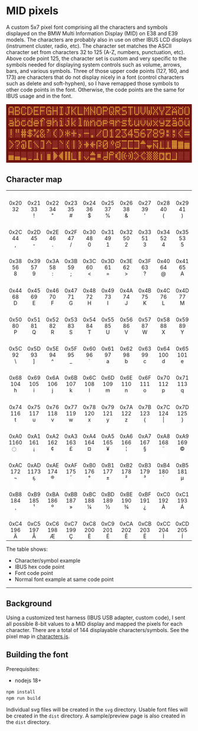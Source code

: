 # MID pixels

A custom 5x7 pixel font comprising all the characters and symbols displayed on the BMW Multi Information Display (MID) on E38 and E39 models. The characters are probably also in use on other IBUS LCD displays (instrument cluster, radio, etc). The character set matches the ASCII character set from characters 32 to 125 (A-Z, numbers, punctuation, etc). Above code point 125, the character set is custom and very specific to the symbols needed for displaying system controls such as volume, arrows, bars, and various symbols. Three of those upper code points (127, 160, and 173) are characters that do not display nicely in a font (control characters such as delete and soft-hyphen), so I have remapped those symbols to other code points in the font. Otherwise, the code points are the same for IBUS usage and in the font.

<!--<picture>
  <source media="(prefers-color-scheme: dark)" srcset="./assets/sample-dark.png">
  <img alt="Sample character set" src="./assets/sample-light.png">
</picture>-->

![Sample character set](./assets/sample-lcd.png)

## Character map

<table>
  <tbody>
    <tr>
      <td align="center">
        <img height="20px" src="./assets/midpixels.svg#32"/><br/>
        0x20<br/>
        32<br/>
        &nbsp;
      </td>
      <td align="center">
        <img height="20px" src="./assets/midpixels.svg#33"/><br/>
        0x21<br/>
        33<br/>
        &#33;
      </td>
      <td align="center">
        <img height="20px" src="./assets/midpixels.svg#34"/><br/>
        0x22<br/>
        34<br/>
        &#34;
      </td>
      <td align="center">
        <img height="20px" src="./assets/midpixels.svg#35"/><br/>
        0x23<br/>
        35<br/>
        &#35;
      </td>
      <td align="center">
        <img height="20px" src="./assets/midpixels.svg#36"/><br/>
        0x24<br/>
        36<br/>
        &#36;
      </td>
      <td align="center">
        <img height="20px" src="./assets/midpixels.svg#37"/><br/>
        0x25<br/>
        37<br/>
        &#37;
      </td>
      <td align="center">
        <img height="20px" src="./assets/midpixels.svg#38"/><br/>
        0x26<br/>
        38<br/>
        &#38;
      </td>
      <td align="center">
        <img height="20px" src="./assets/midpixels.svg#39"/><br/>
        0x27<br/>
        39<br/>
        &#39;
      </td>
      <td align="center">
        <img height="20px" src="./assets/midpixels.svg#40"/><br/>
        0x28<br/>
        40<br/>
        &#40;
      </td>
      <td align="center">
        <img height="20px" src="./assets/midpixels.svg#41"/><br/>
        0x29<br/>
        41<br/>
        &#41;
      </td>
      <td align="center">
        <img height="20px" src="./assets/midpixels.svg#42"/><br/>
        0x2A<br/>
        42<br/>
        &#42;
      </td>
      <td align="center">
        <img height="20px" src="./assets/midpixels.svg#43"/><br/>
        0x2B<br/>
        43<br/>
        &#43;
      </td>
    </tr>
    <tr>
      <td align="center">
        <img height="20px" src="./assets/midpixels.svg#44"/><br/>
        0x2C<br/>
        44<br/>
        &#44;
      </td>
      <td align="center">
        <img height="20px" src="./assets/midpixels.svg#45"/><br/>
        0x2D<br/>
        45<br/>
        &#45;
      </td>
      <td align="center">
        <img height="20px" src="./assets/midpixels.svg#46"/><br/>
        0x2E<br/>
        46<br/>
        &#46;
      </td>
      <td align="center">
        <img height="20px" src="./assets/midpixels.svg#47"/><br/>
        0x2F<br/>
        47<br/>
        &#47;
      </td>
      <td align="center">
        <img height="20px" src="./assets/midpixels.svg#48"/><br/>
        0x30<br/>
        48<br/>
        &#48;
      </td>
      <td align="center">
        <img height="20px" src="./assets/midpixels.svg#49"/><br/>
        0x31<br/>
        49<br/>
        &#49;
      </td>
      <td align="center">
        <img height="20px" src="./assets/midpixels.svg#50"/><br/>
        0x32<br/>
        50<br/>
        &#50;
      </td>
      <td align="center">
        <img height="20px" src="./assets/midpixels.svg#51"/><br/>
        0x33<br/>
        51<br/>
        &#51;
      </td>
      <td align="center">
        <img height="20px" src="./assets/midpixels.svg#52"/><br/>
        0x34<br/>
        52<br/>
        &#52;
      </td>
      <td align="center">
        <img height="20px" src="./assets/midpixels.svg#53"/><br/>
        0x35<br/>
        53<br/>
        &#53;
      </td>
      <td align="center">
        <img height="20px" src="./assets/midpixels.svg#54"/><br/>
        0x36<br/>
        54<br/>
        &#54;
      </td>
      <td align="center">
        <img height="20px" src="./assets/midpixels.svg#55"/><br/>
        0x37<br/>
        55<br/>
        &#55;
      </td>
    </tr>
    <tr>
      <td align="center">
        <img height="20px" src="./assets/midpixels.svg#56"/><br/>
        0x38<br/>
        56<br/>
        &#56;
      </td>
      <td align="center">
        <img height="20px" src="./assets/midpixels.svg#57"/><br/>
        0x39<br/>
        57<br/>
        &#57;
      </td>
      <td align="center">
        <img height="20px" src="./assets/midpixels.svg#58"/><br/>
        0x3A<br/>
        58<br/>
        &#58;
      </td>
      <td align="center">
        <img height="20px" src="./assets/midpixels.svg#59"/><br/>
        0x3B<br/>
        59<br/>
        &#59;
      </td>
      <td align="center">
        <img height="20px" src="./assets/midpixels.svg#60"/><br/>
        0x3C<br/>
        60<br/>
        &#60;
      </td>
      <td align="center">
        <img height="20px" src="./assets/midpixels.svg#61"/><br/>
        0x3D<br/>
        61<br/>
        &#61;
      </td>
      <td align="center">
        <img height="20px" src="./assets/midpixels.svg#62"/><br/>
        0x3E<br/>
        62<br/>
        &#62;
      </td>
      <td align="center">
        <img height="20px" src="./assets/midpixels.svg#63"/><br/>
        0x3F<br/>
        63<br/>
        &#63;
      </td>
      <td align="center">
        <img height="20px" src="./assets/midpixels.svg#64"/><br/>
        0x40<br/>
        64<br/>
        &#64;
      </td>
      <td align="center">
        <img height="20px" src="./assets/midpixels.svg#65"/><br/>
        0x41<br/>
        65<br/>
        &#65;
      </td>
      <td align="center">
        <img height="20px" src="./assets/midpixels.svg#66"/><br/>
        0x42<br/>
        66<br/>
        &#66;
      </td>
      <td align="center">
        <img height="20px" src="./assets/midpixels.svg#67"/><br/>
        0x43<br/>
        67<br/>
        &#67;
      </td>
    </tr>
    <tr>
      <td align="center">
        <img height="20px" src="./assets/midpixels.svg#68"/><br/>
        0x44<br/>
        68<br/>
        &#68;
      </td>
      <td align="center">
        <img height="20px" src="./assets/midpixels.svg#69"/><br/>
        0x45<br/>
        69<br/>
        &#69;
      </td>
      <td align="center">
        <img height="20px" src="./assets/midpixels.svg#70"/><br/>
        0x46<br/>
        70<br/>
        &#70;
      </td>
      <td align="center">
        <img height="20px" src="./assets/midpixels.svg#71"/><br/>
        0x47<br/>
        71<br/>
        &#71;
      </td>
      <td align="center">
        <img height="20px" src="./assets/midpixels.svg#72"/><br/>
        0x48<br/>
        72<br/>
        &#72;
      </td>
      <td align="center">
        <img height="20px" src="./assets/midpixels.svg#73"/><br/>
        0x49<br/>
        73<br/>
        &#73;
      </td>
      <td align="center">
        <img height="20px" src="./assets/midpixels.svg#74"/><br/>
        0x4A<br/>
        74<br/>
        &#74;
      </td>
      <td align="center">
        <img height="20px" src="./assets/midpixels.svg#75"/><br/>
        0x4B<br/>
        75<br/>
        &#75;
      </td>
      <td align="center">
        <img height="20px" src="./assets/midpixels.svg#76"/><br/>
        0x4C<br/>
        76<br/>
        &#76;
      </td>
      <td align="center">
        <img height="20px" src="./assets/midpixels.svg#77"/><br/>
        0x4D<br/>
        77<br/>
        &#77;
      </td>
      <td align="center">
        <img height="20px" src="./assets/midpixels.svg#78"/><br/>
        0x4E<br/>
        78<br/>
        &#78;
      </td>
      <td align="center">
        <img height="20px" src="./assets/midpixels.svg#79"/><br/>
        0x4F<br/>
        79<br/>
        &#79;
      </td>
    </tr>
    <tr>
      <td align="center">
        <img height="20px" src="./assets/midpixels.svg#80"/><br/>
        0x50<br/>
        80<br/>
        &#80;
      </td>
      <td align="center">
        <img height="20px" src="./assets/midpixels.svg#81"/><br/>
        0x51<br/>
        81<br/>
        &#81;
      </td>
      <td align="center">
        <img height="20px" src="./assets/midpixels.svg#82"/><br/>
        0x52<br/>
        82<br/>
        &#82;
      </td>
      <td align="center">
        <img height="20px" src="./assets/midpixels.svg#83"/><br/>
        0x53<br/>
        83<br/>
        &#83;
      </td>
      <td align="center">
        <img height="20px" src="./assets/midpixels.svg#84"/><br/>
        0x54<br/>
        84<br/>
        &#84;
      </td>
      <td align="center">
        <img height="20px" src="./assets/midpixels.svg#85"/><br/>
        0x55<br/>
        85<br/>
        &#85;
      </td>
      <td align="center">
        <img height="20px" src="./assets/midpixels.svg#86"/><br/>
        0x56<br/>
        86<br/>
        &#86;
      </td>
      <td align="center">
        <img height="20px" src="./assets/midpixels.svg#87"/><br/>
        0x57<br/>
        87<br/>
        &#87;
      </td>
      <td align="center">
        <img height="20px" src="./assets/midpixels.svg#88"/><br/>
        0x58<br/>
        88<br/>
        &#88;
      </td>
      <td align="center">
        <img height="20px" src="./assets/midpixels.svg#89"/><br/>
        0x59<br/>
        89<br/>
        &#89;
      </td>
      <td align="center">
        <img height="20px" src="./assets/midpixels.svg#90"/><br/>
        0x5A<br/>
        90<br/>
        &#90;
      </td>
      <td align="center">
        <img height="20px" src="./assets/midpixels.svg#91"/><br/>
        0x5B<br/>
        91<br/>
        &#91;
      </td>
    </tr>
    <tr>
      <td align="center">
        <img height="20px" src="./assets/midpixels.svg#92"/><br/>
        0x5C<br/>
        92<br/>
        &#92;
      </td>
      <td align="center">
        <img height="20px" src="./assets/midpixels.svg#93"/><br/>
        0x5D<br/>
        93<br/>
        &#93;
      </td>
      <td align="center">
        <img height="20px" src="./assets/midpixels.svg#94"/><br/>
        0x5E<br/>
        94<br/>
        &#94;
      </td>
      <td align="center">
        <img height="20px" src="./assets/midpixels.svg#95"/><br/>
        0x5F<br/>
        95<br/>
        &#95;
      </td>
      <td align="center">
        <img height="20px" src="./assets/midpixels.svg#96"/><br/>
        0x60<br/>
        96<br/>
        &#96;
      </td>
      <td align="center">
        <img height="20px" src="./assets/midpixels.svg#97"/><br/>
        0x61<br/>
        97<br/>
        &#97;
      </td>
      <td align="center">
        <img height="20px" src="./assets/midpixels.svg#98"/><br/>
        0x62<br/>
        98<br/>
        &#98;
      </td>
      <td align="center">
        <img height="20px" src="./assets/midpixels.svg#99"/><br/>
        0x63<br/>
        99<br/>
        &#99;
      </td>
      <td align="center">
        <img height="20px" src="./assets/midpixels.svg#100"/><br/>
        0x64<br/>
        100<br/>
        &#100;
      </td>
      <td align="center">
        <img height="20px" src="./assets/midpixels.svg#101"/><br/>
        0x65<br/>
        101<br/>
        &#101;
      </td>
      <td align="center">
        <img height="20px" src="./assets/midpixels.svg#102"/><br/>
        0x66<br/>
        102<br/>
        &#102;
      </td>
      <td align="center">
        <img height="20px" src="./assets/midpixels.svg#103"/><br/>
        0x67<br/>
        103<br/>
        &#103;
      </td>
    </tr>
    <tr>
      <td align="center">
        <img height="20px" src="./assets/midpixels.svg#104"/><br/>
        0x68<br/>
        104<br/>
        &#104;
      </td>
      <td align="center">
        <img height="20px" src="./assets/midpixels.svg#105"/><br/>
        0x69<br/>
        105<br/>
        &#105;
      </td>
      <td align="center">
        <img height="20px" src="./assets/midpixels.svg#106"/><br/>
        0x6A<br/>
        106<br/>
        &#106;
      </td>
      <td align="center">
        <img height="20px" src="./assets/midpixels.svg#107"/><br/>
        0x6B<br/>
        107<br/>
        &#107;
      </td>
      <td align="center">
        <img height="20px" src="./assets/midpixels.svg#108"/><br/>
        0x6C<br/>
        108<br/>
        &#108;
      </td>
      <td align="center">
        <img height="20px" src="./assets/midpixels.svg#109"/><br/>
        0x6D<br/>
        109<br/>
        &#109;
      </td>
      <td align="center">
        <img height="20px" src="./assets/midpixels.svg#110"/><br/>
        0x6E<br/>
        110<br/>
        &#110;
      </td>
      <td align="center">
        <img height="20px" src="./assets/midpixels.svg#111"/><br/>
        0x6F<br/>
        111<br/>
        &#111;
      </td>
      <td align="center">
        <img height="20px" src="./assets/midpixels.svg#112"/><br/>
        0x70<br/>
        112<br/>
        &#112;
      </td>
      <td align="center">
        <img height="20px" src="./assets/midpixels.svg#113"/><br/>
        0x71<br/>
        113<br/>
        &#113;
      </td>
      <td align="center">
        <img height="20px" src="./assets/midpixels.svg#114"/><br/>
        0x72<br/>
        114<br/>
        &#114;
      </td>
      <td align="center">
        <img height="20px" src="./assets/midpixels.svg#115"/><br/>
        0x73<br/>
        115<br/>
        &#115;
      </td>
    </tr>
    <tr>
      <td align="center">
        <img height="20px" src="./assets/midpixels.svg#116"/><br/>
        0x74<br/>
        116<br/>
        &#116;
      </td>
      <td align="center">
        <img height="20px" src="./assets/midpixels.svg#117"/><br/>
        0x75<br/>
        117<br/>
        &#117;
      </td>
      <td align="center">
        <img height="20px" src="./assets/midpixels.svg#118"/><br/>
        0x76<br/>
        118<br/>
        &#118;
      </td>
      <td align="center">
        <img height="20px" src="./assets/midpixels.svg#119"/><br/>
        0x77<br/>
        119<br/>
        &#119;
      </td>
      <td align="center">
        <img height="20px" src="./assets/midpixels.svg#120"/><br/>
        0x78<br/>
        120<br/>
        &#120;
      </td>
      <td align="center">
        <img height="20px" src="./assets/midpixels.svg#121"/><br/>
        0x79<br/>
        121<br/>
        &#121;
      </td>
      <td align="center">
        <img height="20px" src="./assets/midpixels.svg#122"/><br/>
        0x7A<br/>
        122<br/>
        &#122;
      </td>
      <td align="center">
        <img height="20px" src="./assets/midpixels.svg#123"/><br/>
        0x7B<br/>
        123<br/>
        &#123;
      </td>
      <td align="center">
        <img height="20px" src="./assets/midpixels.svg#124"/><br/>
        0x7C<br/>
        124<br/>
        &#124;
      </td>
      <td align="center">
        <img height="20px" src="./assets/midpixels.svg#125"/><br/>
        0x7D<br/>
        125<br/>
        &#125;
      </td>
      <td align="center">
        <img height="20px" src="./assets/midpixels.svg#126"/><br/>
        0x7E<br/>
        126<br/>
        &#126;
      </td>
      <td align="center">
        <img height="20px" src="./assets/midpixels.svg#127"/><br/>
        0x7F<br/>
        1127<br/>
        &#1127;
      </td>
    </tr>
    <tr>
      <td align="center">
        <img height="20px" src="./assets/midpixels.svg#160"/><br/>
        0xA0<br/>
        1160<br/>
        &#1160;
      </td>
      <td align="center">
        <img height="20px" src="./assets/midpixels.svg#161"/><br/>
        0xA1<br/>
        161<br/>
        &#161;
      </td>
      <td align="center">
        <img height="20px" src="./assets/midpixels.svg#162"/><br/>
        0xA2<br/>
        162<br/>
        &#162;
      </td>
      <td align="center">
        <img height="20px" src="./assets/midpixels.svg#163"/><br/>
        0xA3<br/>
        163<br/>
        &#163;
      </td>
      <td align="center">
        <img height="20px" src="./assets/midpixels.svg#164"/><br/>
        0xA4<br/>
        164<br/>
        &#164;
      </td>
      <td align="center">
        <img height="20px" src="./assets/midpixels.svg#165"/><br/>
        0xA5<br/>
        165<br/>
        &#165;
      </td>
      <td align="center">
        <img height="20px" src="./assets/midpixels.svg#166"/><br/>
        0xA6<br/>
        166<br/>
        &#166;
      </td>
      <td align="center">
        <img height="20px" src="./assets/midpixels.svg#167"/><br/>
        0xA7<br/>
        167<br/>
        &#167;
      </td>
      <td align="center">
        <img height="20px" src="./assets/midpixels.svg#168"/><br/>
        0xA8<br/>
        168<br/>
        &#168;
      </td>
      <td align="center">
        <img height="20px" src="./assets/midpixels.svg#169"/><br/>
        0xA9<br/>
        169<br/>
        &#169;
      </td>
      <td align="center">
        <img height="20px" src="./assets/midpixels.svg#170"/><br/>
        0xAA<br/>
        170<br/>
        &#170;
      </td>
      <td align="center">
        <img height="20px" src="./assets/midpixels.svg#171"/><br/>
        0xAB<br/>
        171<br/>
        &#171;
      </td>
    </tr>
    <tr>
      <td align="center">
        <img height="20px" src="./assets/midpixels.svg#172"/><br/>
        0xAC<br/>
        172<br/>
        &#172;
      </td>
      <td align="center">
        <img height="20px" src="./assets/midpixels.svg#173"/><br/>
        0xAD<br/>
        1173<br/>
        &#1173;
      </td>
      <td align="center">
        <img height="20px" src="./assets/midpixels.svg#174"/><br/>
        0xAE<br/>
        174<br/>
        &#174;
      </td>
      <td align="center">
        <img height="20px" src="./assets/midpixels.svg#175"/><br/>
        0xAF<br/>
        175<br/>
        &#175;
      </td>
      <td align="center">
        <img height="20px" src="./assets/midpixels.svg#176"/><br/>
        0xB0<br/>
        176<br/>
        &#176;
      </td>
      <td align="center">
        <img height="20px" src="./assets/midpixels.svg#177"/><br/>
        0xB1<br/>
        177<br/>
        &#177;
      </td>
      <td align="center">
        <img height="20px" src="./assets/midpixels.svg#178"/><br/>
        0xB2<br/>
        178<br/>
        &#178;
      </td>
      <td align="center">
        <img height="20px" src="./assets/midpixels.svg#179"/><br/>
        0xB3<br/>
        179<br/>
        &#179;
      </td>
      <td align="center">
        <img height="20px" src="./assets/midpixels.svg#180"/><br/>
        0xB4<br/>
        180<br/>
        &#180;
      </td>
      <td align="center">
        <img height="20px" src="./assets/midpixels.svg#181"/><br/>
        0xB5<br/>
        181<br/>
        &#181;
      </td>
      <td align="center">
        <img height="20px" src="./assets/midpixels.svg#182"/><br/>
        0xB6<br/>
        182<br/>
        &#182;
      </td>
      <td align="center">
        <img height="20px" src="./assets/midpixels.svg#183"/><br/>
        0xB7<br/>
        183<br/>
        &#183;
      </td>
    </tr>
    <tr>
      <td align="center">
        <img height="20px" src="./assets/midpixels.svg#184"/><br/>
        0xB8<br/>
        184<br/>
        &#184;
      </td>
      <td align="center">
        <img height="20px" src="./assets/midpixels.svg#185"/><br/>
        0xB9<br/>
        185<br/>
        &#185;
      </td>
      <td align="center">
        <img height="20px" src="./assets/midpixels.svg#186"/><br/>
        0xBA<br/>
        186<br/>
        &#186;
      </td>
      <td align="center">
        <img height="20px" src="./assets/midpixels.svg#187"/><br/>
        0xBB<br/>
        187<br/>
        &#187;
      </td>
      <td align="center">
        <img height="20px" src="./assets/midpixels.svg#188"/><br/>
        0xBC<br/>
        188<br/>
        &#188;
      </td>
      <td align="center">
        <img height="20px" src="./assets/midpixels.svg#189"/><br/>
        0xBD<br/>
        189<br/>
        &#189;
      </td>
      <td align="center">
        <img height="20px" src="./assets/midpixels.svg#190"/><br/>
        0xBE<br/>
        190<br/>
        &#190;
      </td>
      <td align="center">
        <img height="20px" src="./assets/midpixels.svg#191"/><br/>
        0xBF<br/>
        191<br/>
        &#191;
      </td>
      <td align="center">
        <img height="20px" src="./assets/midpixels.svg#192"/><br/>
        0xC0<br/>
        192<br/>
        &#192;
      </td>
      <td align="center">
        <img height="20px" src="./assets/midpixels.svg#193"/><br/>
        0xC1<br/>
        193<br/>
        &#193;
      </td>
      <td align="center">
        <img height="20px" src="./assets/midpixels.svg#194"/><br/>
        0xC2<br/>
        194<br/>
        &#194;
      </td>
      <td align="center">
        <img height="20px" src="./assets/midpixels.svg#195"/><br/>
        0xC3<br/>
        195<br/>
        &#195;
      </td>
    </tr>
    <tr>
      <td align="center">
        <img height="20px" src="./assets/midpixels.svg#196"/><br/>
        0xC4<br/>
        196<br/>
        &#196;
      </td>
      <td align="center">
        <img height="20px" src="./assets/midpixels.svg#197"/><br/>
        0xC5<br/>
        197<br/>
        &#197;
      </td>
      <td align="center">
        <img height="20px" src="./assets/midpixels.svg#198"/><br/>
        0xC6<br/>
        198<br/>
        &#198;
      </td>
      <td align="center">
        <img height="20px" src="./assets/midpixels.svg#199"/><br/>
        0xC7<br/>
        199<br/>
        &#199;
      </td>
      <td align="center">
        <img height="20px" src="./assets/midpixels.svg#200"/><br/>
        0xC8<br/>
        200<br/>
        &#200;
      </td>
      <td align="center">
        <img height="20px" src="./assets/midpixels.svg#201"/><br/>
        0xC9<br/>
        201<br/>
        &#201;
      </td>
      <td align="center">
        <img height="20px" src="./assets/midpixels.svg#202"/><br/>
        0xCA<br/>
        202<br/>
        &#202;
      </td>
      <td align="center">
        <img height="20px" src="./assets/midpixels.svg#203"/><br/>
        0xCB<br/>
        203<br/>
        &#203;
      </td>
      <td align="center">
        <img height="20px" src="./assets/midpixels.svg#204"/><br/>
        0xCC<br/>
        204<br/>
        &#204;
      </td>
      <td align="center">
        <img height="20px" src="./assets/midpixels.svg#205"/><br/>
        0xCD<br/>
        205<br/>
        &#205;
      </td>
      <td align="center">
        <img height="20px" src="./assets/midpixels.svg#206"/><br/>
        0xCE<br/>
        206<br/>
        &#206;
      </td>
      <td align="center">
        <img height="20px" src="./assets/midpixels.svg#207"/><br/>
        0xCF<br/>
        207<br/>
        &#207;
      </td>
    </tr>
  </tbody>
</table>

The table shows:
* Character/symbol example
* IBUS hex code point
* Font code point
* Normal font example at same code point

---

## Background

Using a customized test harness (IBUS USB adapter, custom code), I sent all possible 8-bit values to a MID display and mapped the pixels for each character. There are a total of 144 displayable characters/symbols. See the pixel map in [characters.js](./src/characters.js).

## Building the font

Prerequisites:
* nodejs 18+

```bash
npm install
npm run build
```

Individual svg files will be created in the `svg` directory. Usable font files will be created in the `dist` directory. A sample/preview page is also created in the `dist` directory.

